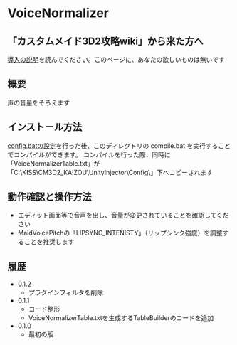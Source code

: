 ﻿# VoiceNormalizer

## 「カスタムメイド3D2攻略wiki」から来た方へ

[導入の説明](../INSTALL.md)を読んでください。このページに、あなたの欲しいものは無いです


## 概要

声の音量をそろえます


## インストール方法

[config.batの設定](../INSTALL.md)を行った後、このディレクトリの compile.bat を実行することでコンパイルができます。
コンパイルを行った際、同時に「VoiceNormalizerTable.txt」が「C:\KISS\CM3D2_KAIZOU\UnityInjector\Config\」下へコピーされます


## 動作確認と操作方法

 - エディット画面等で音声を出し、音量が変更されていることを確認してください
 - MaidVoicePitchの「LIPSYNC_INTENISTY」（リップシンク強度）を調整することを推奨します


## 履歴

 - 0.1.2
   - プラグインフィルタを削除
 - 0.1.1
   - コード整形
   - VoiceNormalizerTable.txtを生成するTableBuilderのコードを追加
 - 0.1.0
   - 最初の版
